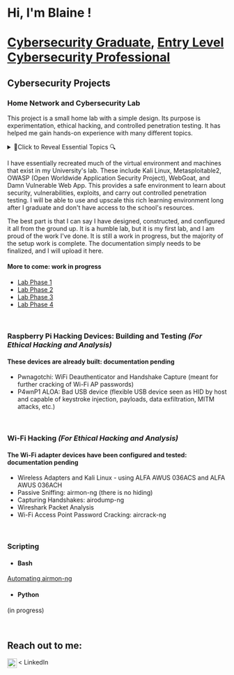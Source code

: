 # Hi, I'm Blaine ! <br/><br/><a href="https://github.com/bgtestpage">Cybersecurity Graduate</a>, <a href="https://www.linkedin.com/in/blaine-geiger-999b81329/">Entry Level Cybersecurity Professional</a>

## Cybersecurity Projects 

### Home Network and Cybersecurity Lab
This project is a small home lab with a simple design. Its purpose is experimentation, ethical hacking, and controlled penetration testing. It has helped me gain hands-on experience with many different topics.
<details>
<summary>🔎Click to Reveal Essential Topics 🔍</summary>
  
- Integrating new equipment into an existing network
- Device configuration
- Subnetting
- VLANs
- Firewall rules
- IP assignments
- DHCP
- DNS
- Virtualization
- Vulnerability scanning
- Host/network hardening
- Penetration Testing

</details>

I have essentially recreated much of the virtual environment and machines that exist in my University's lab. These include Kali
Linux, Metasploitable2, OWASP (Open Worldwide Application Security Project), WebGoat, and Damn Vulnerable Web App. This provides a 
safe environment to learn about security, vulnerabilities, exploits, and carry out controlled penetration testing. 
I will be able to use and upscale this rich learning environment long after I graduate and don't have access to the school's resources. 

The best part is that I can say I have designed, constructed, and configured it all from the ground up. It is a humble lab, but it is my first lab, 
and I am proud of the work I've done. It is still a work in progress, but the majority of the setup work is complete. The documentation
simply needs to be finalized, and I will upload it here.</p>

 #### More to come: work in progress
  - [Lab Phase 1](https://github.com/blaine-geiger/Lab-Phase-1)
  - [Lab Phase 2](https://github.com/blaine-geiger/Lab-Phase-2)
  - [Lab Phase 3](https://github.com/blaine-geiger/Lab-Phase-3)
  - [Lab Phase 4](https://github.com/blaine-geiger/Lab-Phase-4)

&nbsp;
    
### Raspberry Pi Hacking Devices: Building and Testing<i> (For Ethical Hacking and Analysis)</i>
  #### These devices are already built: documentation pending
  <ul>
    <li>Pwnagotchi: WiFi Deauthenticator and Handshake Capture (meant for further cracking of Wi-Fi AP passwords)</li>
    <li>P4wnP1 ALOA: Bad USB device (flexible USB device seen as HID by host and capable of keystroke injection, payloads, data exfiltration, MITM attacks, etc.)</li>
  </ul>

&nbsp;

### Wi-Fi Hacking<i> (For Ethical Hacking and Analysis)</i>
  #### The Wi-Fi adapter devices have been configured and tested: documentation pending
  <ul>
    <li>Wireless Adapters and Kali Linux - using ALFA AWUS 036ACS and ALFA AWUS 036ACH</li>
    <li>Passive Sniffing: airmon-ng (there is no hiding)</li>
    <li>Capturing Handshakes: airodump-ng</li>
    <li>Wireshark Packet Analysis</li>
    <li>Wi-Fi Access Point Password Cracking: aircrack-ng</li>
  </ul>

&nbsp;

### Scripting
  - #### Bash
  [Automating airmon-ng](https://github.com/blaine-geiger/automate-airmon)

  - #### Python</b>
  (in progress)
 
&nbsp;
&nbsp;

<h2>Reach out to me:</h2>
<a href="https://linkedin.com/in/bg" target="_blank">
    <img align="left" alt="BG | LinkedIn" width="22px" src="https://cdn.jsdelivr.net/npm/simple-icons@v3/icons/linkedin.svg" />
</a> < LinkedIn




<!--
**bgtestpage/bgtestpage** is a ✨ _special_ ✨ repository because its `README.md` (this file) appears on your GitHub profile.
You can click the Preview link to take a look at your changes.
Here are some ideas to get you started:

- 🔭 I’m currently working on ...
- 🌱 I’m currently learning ...
- 👯 I’m looking to collaborate on ...
- 🤔 I’m looking for help with ...
- 💬 Ask me about ...
- 📫 How to reach me: ...
- 😄 Pronouns: ...
- ⚡ Fun fact: ...
-->


